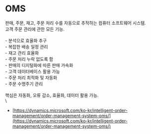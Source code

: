 # OMS

판매, 주문, 재고, 주문 처리 수를 자동으로 추적하는 컴퓨터 소프트웨어 시스템.\
고객 주문 관리에 관한 모든 기능.\
\
\- 분석으로 효율화 추구\
\- 복잡한 배송 일정 관리\
\- 재고 관리 효율화\
\- 주문 처리 누락 없도록 함\
\- 판매의 디지털화에 따른 판매 가속화\
\- 고객 데이터베이스 활용 가능\
\- 주문 처리 최적화 및 자동화\
\- 주문 수명주기 관리\
\
핵심은 자동화, 오류 감소, 효율화, 데이터 활용 가능.\
\


* [https://dynamics.microsoft.com/ko-kr/intelligent-order-management/order-management-system-oms/](https://dynamics.microsoft.com/ko-kr/intelligent-order-management/order-management-system-oms/)
